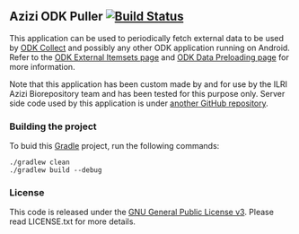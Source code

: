 ## Azizi ODK Puller [![Build Status](https://travis-ci.org/ilri/azizi-odk-puller.svg?branch=master)](https://travis-ci.org/ilri/azizi-odk-puller)

This application can be used to periodically fetch external data to be used by [ODK Collect](https://opendatakit.org/use/collect/) and possibly any other ODK application running on Android.
Refer to the [ODK External Itemsets page](https://opendatakit.org/help/form-design/external-itemsets/) and [ODK Data Preloading page](https://opendatakit.org/help/form-design/data-preloading/) for more information.

Note that this application has been custom made by and for use by the ILRI Azizi Biorepository team and has been tested for this purpose only.
Server side code used by this application is under [another GitHub repository](https://github.com/ilri/azizi-biorepository/).

### Building the project

To buid this [Gradle](https://gradle.org/) project, run the following commands:

    ./gradlew clean
    ./gradlew build --debug

### License

This code is released under the [GNU General Public License v3](http://www.gnu.org/licenses/agpl-3.0.html). Please read LICENSE.txt for more details.
